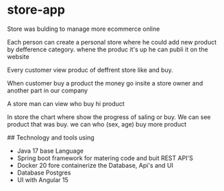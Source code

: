 # store-app
<p>Store was bulding to manage more ecommerce online</p>
<p>Each person can create a personal store where he could add new product by defference category. whene the produc it's up he can publi it on the website</p>
<p>Every customer view produc of deffrent store like and buy.</p>
<p>When customer buy a product the money go insite a store owner and another part in our company</p>
<p>A store man can view who buy hi product</p>
<p>In store the chart where show the progress of saling or buy. We can see product that was buy. we can who (sex, age) buy more product</p>
## Technology and tools using
<ul>
  <li>Java 17 base Language</li>
   <li>Spring boot framework for matering code and buit REST API'S</li>
   <li>Docker 20 fore containerize the Database, Api's and UI</li>
   <li>Database Postgres</li>
   <li>UI with Angular 15</li>
</ul>
